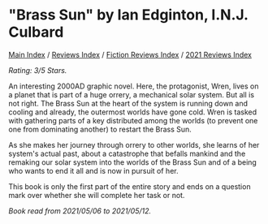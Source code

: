 # "Brass Sun" by Ian Edginton, I.N.J. Culbard

[Main Index](../../../README.md) / [Reviews Index](../../README.md) / [Fiction Reviews Index](../README.md) / [2021 Reviews Index](README.md)

*Rating: 3/5 Stars.*

An interesting 2000AD graphic novel. Here, the protagonist, Wren, lives on a planet that is part of a huge orrery, a mechanical solar system. But all is not right. The Brass Sun at the heart of the system is running down and cooling and already, the outermost worlds have gone cold. Wren is tasked with gathering parts of a key distributed among the worlds (to prevent one one from dominating another) to restart the Brass Sun.

As she makes her journey through orrery to other worlds, she learns of her system's actual past, about a catastrophe that befalls mankind and the remaking our solar system into the worlds of the Brass Sun and of a being who wants to end it all and is now in pursuit of her.

This book is only the first part of the entire story and ends on a question mark over whether she will complete her task or not.

*Book read from 2021/05/06 to 2021/05/12.*
